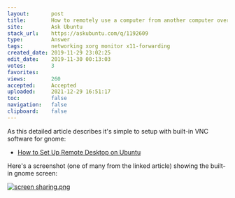 ```yaml
---
layout:       post
title:        How to remotely use a computer from another computer over the local network?
site:         Ask Ubuntu
stack_url:    https://askubuntu.com/q/1192609
type:         Answer
tags:         networking xorg monitor x11-forwarding
created_date: 2019-11-29 23:02:25
edit_date:    2019-11-30 00:13:03
votes:        3
favorites:    
views:        260
accepted:     Accepted
uploaded:     2021-12-29 16:51:17
toc:          false
navigation:   false
clipboard:    false
---
```


As this detailed article describes it's simple to setup with built-in VNC software for gnome:

- [How to Set Up Remote Desktop on Ubuntu][1]

Here's a screenshot (one of many from the linked article) showing the built-in gnome screen:

[![screen sharing.png][2]][2]


  [1]: https://www.howtogeek.com/429190/how-to-set-up-remote-desktop-on-ubuntu/
  [2]: https://i.stack.imgur.com/xCVtf.png
